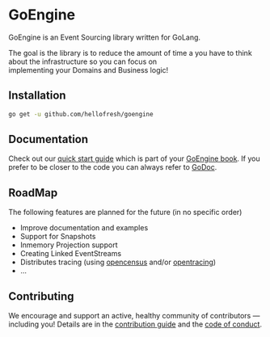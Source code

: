 # GoEngine

GoEngine is an Event Sourcing library written for GoLang.

The goal is the library is to reduce the amount of time a you have to think about the infrastructure so you can focus on  
implementing your Domains and Business logic!

## Installation

```BASH
go get -u github.com/hellofresh/goengine
```

## Documentation

Check out our [quick start guide][gitbook-quick-start] which is part of your [GoEngine book][gitbook].
If you prefer to be closer to the code you can always refer to [GoDoc][godoc].

## RoadMap

The following features are planned for the future (in no specific order)

* Improve documentation and examples
* Support for Snapshots
* Inmemory Projection support
* Creating Linked EventStreams
* Distributes tracing (using [opencensus](https://opencensus.io/) and/or [opentracing](https://opentracing.io/))
* ...

## Contributing 

We encourage and support an active, healthy community of contributors — including you! 
Details are in the [contribution guide](CONTRIBUTING.md) and the [code of conduct](CODE_OF_CONDUCT.md). 

[godoc]: https://godoc.org/github.com/hellofresh/goengine
[gitbook]: https://hellofresh.gitbooks.io/goengine/
[gitbook-quick-start]: https://hellofresh.gitbooks.io/goengine/content/quick-start/

